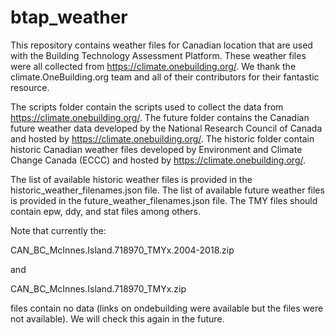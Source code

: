 # btap_weather
This repository contains weather files for Canadian location that are used with the Building Technology Assessment Platform.  These weather files were all collected from https://climate.onebuilding.org/.  We thank the climate.OneBuilding.org team and all of their contributors for their fantastic resource.

The scripts folder contain the scripts used to collect the data from https://climate.onebuilding.org/.  The future folder contains the Canadian future weather data developed by the National Research Council of Canada and hosted by https://climate.onebuilding.org/.  The historic folder contain historic Canadian weather files developed by Environment and Climate Change Canada (ECCC) and hosted by https://climate.onebuilding.org/.

The list of available historic weather files is provided in the historic_weather_filenames.json file.  The list of available future weather files is provided in the future_weather_filenames.json file.  The TMY files should contain epw, ddy, and stat files among others.

Note that currently the:

CAN_BC_McInnes.Island.718970_TMYx.2004-2018.zip

and

CAN_BC_McInnes.Island.718970_TMYx.zip

files contain no data (links on ondebuilding were available but the files were not available).  We will check this again in the future.